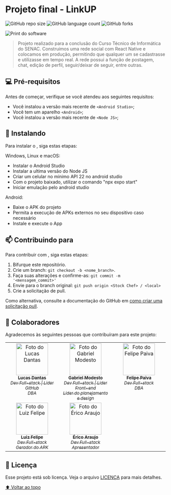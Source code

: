 # Projeto final - LinkUP

<!---Esses são exemplos. Veja https://shields.io para outras pessoas ou para personalizar este conjunto de escudos. Você pode querer incluir dependências, status do projeto e informações de licença aqui--->

![GitHub repo size](https://img.shields.io/github/repo-size/lucassdantas/newLinkUp?style=for-the-badge)
![GitHub language count](https://img.shields.io/github/languages/count/lucassdantas/newLinkUp?style=for-the-badge)
![GitHub forks](https://img.shields.io/github/forks/lucassdantas/newLinkUp?style=for-the-badge)

<img src="https://media.licdn.com/dms/image/D4D2DAQG4rWrlws_Ccg/profile-treasury-image-shrink_800_800/0/1711587430502?e=1712196000&v=beta&t=niuiMqvzYMV5g58dMK-LbUA1aAPYaHy6kx4hNQuDBNs" alt="Print do software">


> Projeto realizado para a conclusão do Curso Técnico de Informática do SENAC.
Construimos uma rede social com React Native e colocamos em produção, permitindo que qualquer um se cadastrasse e utilizasse em tempo real. 
A rede possui a função de postagem, chat, edição de perfil, seguir/deixar de seguir, entre outras.


## 💻 Pré-requisitos

Antes de começar, verifique se você atendeu aos seguintes requisitos:
<!---Estes são apenas requisitos de exemplo. Adicionar, duplicar ou remover conforme necessário--->
* Você instalou a versão mais recente de `<Android Studio>`;
* Você tem um aparelho `<Android>`;
* Você instalou a versão mais recente de `<Node JS>`;

## 🚀 Instalando <LinkUP>

Para instalar o <LinkUP>, siga estas etapas:

Windows, Linux e macOS:
<ul>
  <li>Instalar o Android Studio</li> 
  <li>Instalar a ultima versão do Node JS</li>
  <li>Criar um celular no mínimo API 22 no android studio</li> 
  <li>Com o projeto baixado, utilizar o comando "npx expo start"</li> 
  <li>Iniciar emulação pelo android studio</li> 
</ul>

Android: 
<ul>
  <li>Baixe o APK do projeto</li>
  <li>Permita a execução de APKs externos no seu dispositivo caso necessário</li>
  <li>Instale e execute o App</li>
</ul>

## 📫 Contribuindo para <LinkUP>
<!---Se o seu README for longo ou se você tiver algum processo ou etapas específicas que deseja que os contribuidores sigam, considere a criação de um arquivo CONTRIBUTING.md separado--->
Para contribuir com <LinkUP>, siga estas etapas:

1. Bifurque este repositório.
2. Crie um branch: `git checkout -b <nome_branch>`.
3. Faça suas alterações e confirme-as: `git commit -m '<mensagem_commit>'`
4. Envie para o branch original: `git push origin <Stock Chef> / <local>`
5. Crie a solicitação de pull.

Como alternativa, consulte a documentação do GitHub em [como criar uma solicitação pull](https://help.github.com/en/github/collaborating-with-issues-and-pull-requests/creating-a-pull-request).

## 🤝 Colaboradores

Agradecemos às seguintes pessoas que contribuíram para este projeto:

<table >
  <tr>
    <td width="200px" valign="top" align="center">
      <a href="https://github.com/lucassdantas">
        <img src="https://avatars.githubusercontent.com/u/95001459?v=4" width="100px;" alt="Foto do Lucas Dantas"/><br>
        <sub>
            <b>Lucas Dantas</b>
            <br>
            <i>Dev Full-stack | Lider GitHub</i>
            <br>
            <i>DBA</i>
        </sub>
      </a>
    </td>
    <td width="200px" valign="top" align="center">
      <a href="https://github.com/GabrielModesto-O">
        <img src="https://avatars.githubusercontent.com/u/122651099?v=4" width="100px;" alt="Foto do Gabriel Modesto"/><br>
        <sub>
          <b>Gabriel Modesto</b>
          <br>
          <i>Dev Full-stack | Lider Front-end</i>
          <br>
          <i>Lider do planejamento e design</i>
        </sub>
      </a>
    </td>
    <td width="200px" valign="top" align="center">
      <a href="https://www.linkedin.com/in/felipe-de-paiva/">
        <img src="https://media.licdn.com/dms/image/D4D03AQELrV8Iu0SZPg/profile-displayphoto-shrink_800_800/0/1663293914969?e=1716422400&v=beta&t=26aac0klAXoGK1HPYVYG61sVgWknOPBOd6bh7frb2VA" width="100px;" alt="Foto do Felipe Paiva"/><br>
        <sub>
          <b>Felipe Paiva</b>
          <br>
          <i>Dev Full-stack</i>
          <br>
          <i>DBA</i>
        </sub>
      </a>
    </td>
  </tr>
  <tr>
    <td width="200px" valign="top" align="center">
      <a href="https://github.com/Lipee221">
        <img src="https://avatars.githubusercontent.com/u/115747668?v=4" width="100px;" alt="Foto do Luiz Felipe"/><br>
        <sub>
          <b>Luiz Felipe</b>
          <br>
          <i>Dev Full-stack</i>
          <br>
          <i>Gerador do APK</i>
        </sub>
      </a>
    </td>
    <td width="200px" valign="top" align="center">
      <a href="https://github.com/Erico2451">
        <img src="https://media.licdn.com/dms/image/D4D03AQEpbBxRyYtV8w/profile-displayphoto-shrink_800_800/0/1687604634047?e=1716422400&v=beta&t=QCaOuyt8agQyJWsIJ1Q6bO06Yu8Ofvogl_BFfa9RpyM" width="100px;" alt="Foto do Érico Araujo"/><br>
        <sub>
          <b>Érico Araujo</b>
          <br>
          <i>Dev Full-stack</i>
          <br>
          <i>Apresentador</i>
        </sub>
      </a>
    </td>
  </tr>
</table>

## 📝 Licença

Esse projeto está sob licença. Veja o arquivo [LICENÇA](LICENSE.md) para mais detalhes.

[⬆ Voltar ao topo](#projeto-final---linkup)<br>
